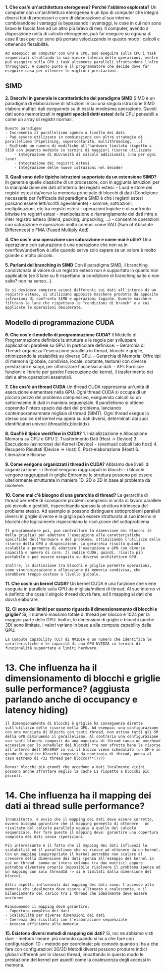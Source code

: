 **1. Che cos'è un'architettura eterogenea? Perchè l'abbimo esplorata?**
    Un computer con un'architettura eterogenea è un tipo di computer che integra diversi tipi di processori o core di elaborazione al suo interno combinandone i vantaggi (e bypassando i svantaggi, le cose in cui non sono bravo le faccio fare ad un altro più bravo di me). Il computer, avendo a disposizione unità di calcolo eterogenee, può far eseguire su ognuna di esse il task per cui sono più portate velocizzando in questo modo i calcoli e ottenendo flessibilità. 

    Ad esempio: un computer con GPU e CPU, può eseguire sulla CPU i task sequenziali sfruttando la sua minore latenza delle operazioni, mentre può eseguire sulla GPU i task altamente paralleli sfruttandone l'alto throughput. A questo punto è il programmatore che decide dove far eseguire cosa per ottenere le migliori prestazioni.

## SIMD
**2. Descrivi in generale le caratteristiche del paradigma SIMD**
    SIMD è un paradigma di elaborazione di istruzioni in cui una singola istruzione SIMD elabora multipli dati eseguendo su di essi la medesima operazione. Questi dati sono memorizzati in __registri speciali detti estesi__ della CPU pensabili a come un array di registri normali.

    Questo paradigma:
    - Incrementa il parallelismo agendo a livello dei dati
    - Può essere utilizzato in combinazione con altre strategie di parallelismo (Pipelining, superscalarità, multithreading, ...)
    - Richiede un numero di modifiche all'hardware limitato rispetto a SISD con impatto modesto in termini di maggiori risorse utilizzate
        - Integrazione di ALU/unità di calcolo addizionali (una per ogni lane)
        - Integrazione dei registri estesi
        - Integrazione delle nuove istruzioni nel decoder

**3. Quali sono delle tipiche istruzioni supportate da un estensione SIMD?**
    In generale quelle classiche di un processore, con in aggiunta istruzioni per la manipolazione dei dati all'interno dei registri estesi:
    - Load e store dei registri estesi da/verso la memoria principale di blocchi di dati (Condizione necessaria per l'efficacia del paradigma SIMD è che i registri estesi possano essere letti/scritti agevolmente) 
    - somme, sottrazioni, moltiplicazioni, etc tra registri estesi
    - operazioni logiche e di confronto bitwise tra registri estesi
    - manipolazione e riarrangiamento dei dati intra e inter registro esteso (blend, packing, unpacking, ...)
    - consentire operazioni con saturazione e operazioni molto comuni come SAD (Sum of Absolute Differences) o FMA (Fused Multiply Add)

**4. Che cos'è una operazione con saturazione e come mai è utile?**
    Una operazione con saturazione è una operazione che non va in overflow/underflow è utile quando serve solo sapere se un valore è molto grande o molto piccolo.

**5. Parlami del branching in SIMD**
    Con il paradigma SIMD, il branching condizionata al valore di un registro esteso non è supportato in quanto non applicabile (se 3 lane su 8 rispettano la condizione di branching salto o non salto? non ha senso...).

    Se si desidera compiere azioni differenti sui dati all'interno di un registro esteso, si utilizzano apposite maschere prodotte da apposite istruzioni di confronto SIMD e operazioni logiche. Queste maschere filtrano le lane che rispettano le "condizioni di branch" e a cui applicare le operazioni desiderate.

## Modello di programmazione CUDA
**6. Che cos'è il modello di programmazione CUDA?**
    Il Modello di Programmazione definisce la struttura e le regole per sviluppare applicazioni parallele su GPU. In particolare definisce:
    - Gerarchia di Thread: organizza l'esecuzione parallela in thread, blocchi e griglie, ottimizzando la scalabilità su diverse GPU.
    - Gerarchia di Memoria: Offre tipi di memoria (globale, condivisa, locale, costante, texture) con diverse prestazioni e scopi, per ottimizzare l'accesso ai dati.
    - API: Fornisce funzioni e librerie per gestire l'esecuzione del kernel, il trasferimento dei dati e altre operazioni essenziali.

**7. Che cos'è un thread CUDA**
    Un thread CUDA rappresenta un'unità di esecuzione elementare nella GPU. Ogni thread CUDA si occupa di un piccolo pezzo del problema complessivo, eseguendo calcoli su un sottoinsieme di dati in maniera sequenziale. Il parallelismo si ottiene coprendo l'intero spazio dei dati del problema, lanciando contemporaneamnete migliaia di thread (SIMT). Ogni thread esegue lo stesso codice del kernel ma opera su dati diversi, determinati dai suoi identificatori univoci (threadIdx,blockIdx).

**8. Qual'è il tipico workflow in CUDA?**
    1. Inizializzazione e Allocazione Memoria su CPU e GPU 
    2. Trasferimento Dati (Host → Device)
    3. Esecuzione (asincrona) del Kernel (Device)
        - (eventuali calcoli lato host)
    4. Recupero Risultati (Device → Host)
    5. Post-elaborazione (Host)
    6. Liberazione Risorse

**9. Come vengono organizzati i thread in CUDA?**
    Abbiamo due livelli di organizzazione:
    - i thread vengono raggruppati in blocchi
    - i blocchi vengono raggruppati in griglie
    Entrambe le struttura possono poi essere ulteriormente strutturate in maniera 1D, 2D o 3D in base al problema da risolvere.

**10. Come mai c'è bisogno di una gerarchia di thread?**
    La gerarchia di thread permette di scomporre problemi complessi in unità di lavoro parallele più piccole e gestibili, rispecchiando spesso la struttura intrinseca del problema stesso. Ad esempio si possono distinguere sottoproblemi paralleli diversi in griglie diverse e la griglia può essere strutturata al suo interno in blocchi che logicamente rispecchiano la risoluzione del sottoproblema.
    
    Il programmatore poi, può controllare la dimensione dei blocchi (e della griglia) per adattare l'esecuzione alle caratteristiche specifiche dell'hardware e del problema, ottimizzando l'utilizzo delle risorse della GPU a disposizione. La gerarchia risulta quindi scalabile e permette di adattare l'esecuzione a GPU con diverse capacità e numero di core. Il codice CUDA, quindi, risulta più portabile e può essere eseguito su diverse architetture GPU.

    Inoltre, la distinzione tra blocchi e griglie permette operazioni, come sincronizzazione e allocazione di memoria condivisa, che sarebbero troppo costose a livello globale.

**11. Che cos'è un kernel CUDA?**
    Un kernel CUDA è una funzione che viene eseguita in parallelo sulla GPU da migliaia/milioni di thread. Al suo interno vi è definito che cosa il singolo thread dovrà fare, ed il mapping ai dati che dovrà elaborare.

**12. Ci sono dei limiti per quanto riguarda il dimensionamento di blocchi e griglie?**
    Si, il numero massimo totale di thread per blocco è 1024 per la maggior parte delle GPU. Inoltre, le dimensioni di griglie e blocchi (anche 3D) sono limitate. I valori variano in base a alla compute capability della GPU.

    La Compute Capability (CC) di NVIDIA è un numero che identifica le caratteristiche e le capacità di una GPU NVIDIA in termini di funzionalità supportate e limiti hardware.

# 13. Che influenza ha il dimensionamento di blocchi e griglie sulle performance? (aggiusta parlando anche di occupancy e latency hiding)
    Il dimensionamento di blocchi è griglie ha conseguenze dirette sull'utilizzo delle risorse della GPU. Ad esempio: una configurazione con una manciata di blocchi con tanti thread, non attiva tutti gli SM della GPU diminuendo il parallelismo. Al contrario una configurazione con tanti blocchi composti da una manciata di thread causa un overhead eccessivo per lo scheduler dei blocchi **e non sfrutta bene le risorse all'interno dell'SM/SMSP in cui il blocco viene schedulato (un SM è in grado di gestire blocchi composti da centinaia di thread, pensa al caso estremo di <32 thread per blocco)**(???)

    Bonus: blocchi più grandi che accedono a dati localmente vicini possono anche sfruttare meglio la cache L1 rispetto a blocchi più piccoli.

# 14. Che influenza ha il mapping dei dati ai thread sulle performance?
    Innanzitutto, è ovvio che il mapping dei dati deve essere corretto, ovvero bisogna garantire che il mapping permetta di ottenere   un risultato del calcolo parallelo uguale a quello del calcolo sequenziale. Per fare questo il mapping deve: garantire una copertura completa dei dati senza ripetizioni.

    Più interessante è il fatto che il mapping dei dati influenzi la scalabilità ed il parallelismo che si riesce ad ottenere da un kernel. Con un mapping inappropriato il kernel potrebbe non scalare al crescere della dimensione dei dati (pensa all'esempio del kernel in cui un thread  somma un'intera colonna tra due matrici) oppure potrebbe diventare proprio impossibile risolvere il problema (pensa ad un mapping con solo threadId -> si è limitati dalla dimensione del blocco).

    Altri aspetti influenzati dal mapping dei dati sono: l'accesso alla memoria che idealmente deve essere allineato e coalescente, e il bilanciamento del carico tra i thread che idealmente deve essere uniforme.

    Riassumendo il mapping deve garantire:
    - Copertura completa dei dati
    - Scalabilità per diverse dimensioni dei dati
    - Coerenza dei risultati con l'elaborazione sequenziale
    - Accesso efficiente alla memoria

**15. Esistono diversi metodi di mapping dei dati?**
    Si, noi ne abbiamo visti due:
        - metodo lineare: più comodo quando si ha a che fare con configurazioni 1D
        - metodo per coordinate: più comodo quando si ha a che fare con configurazioni 2D/3D 
    Metodi diversi possono produrre indici globali differenti per lo stesso thread, impattando in questo modo le prestazione del kernel per aspetti come la coalescenza degli accessi in memoria.



